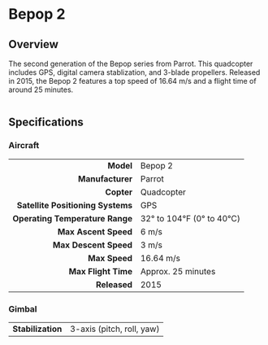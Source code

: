 # Bepop 2

## Overview

The second generation of the Bepop series from Parrot.  This quadcopter includes GPS, digital camera stablization, and 3-blade propellers.  Released in 2015, the Bepop 2 features a top speed of 16.64 m/s and a flight time of around 25 minutes.

<figure><img src="../../../.gitbook/assets/image (94).png" alt=""><figcaption></figcaption></figure>

## Specifications

### Aircraft

|                                   |                         |
| --------------------------------: | ----------------------- |
|                         **Model** | Bepop 2                 |
|                  **Manufacturer** | Parrot                  |
|                        **Copter** | Quadcopter              |
| **Satellite Positioning Systems** | GPS                     |
|   **Operating Temperature Range** | 32° to 104℉ (0° to 40℃) |
|              **Max Ascent Speed** | 6 m/s                   |
|             **Max Descent Speed** | 3 m/s                   |
|                     **Max Speed** | 16.64 m/s               |
|               **Max Flight Time** | Approx. 25 minutes      |
|                      **Released** | 2015                    |

### Gimbal

|                   |                           |
| ----------------: | ------------------------- |
| **Stabilization** | 3-axis (pitch, roll, yaw) |
